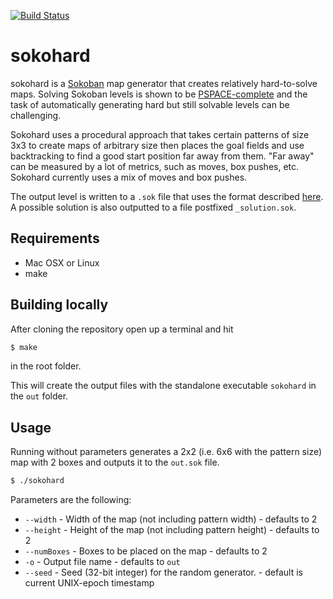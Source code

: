 [![Build Status](https://travis-ci.org/mezpusz/sokohard.svg?branch=master)](https://travis-ci.org/mezpusz/sokohard)

# sokohard
sokohard is a [Sokoban](https://en.wikipedia.org/wiki/Sokoban) map generator that creates relatively hard-to-solve maps. Solving Sokoban levels is shown to be [PSPACE-complete](http://citeseerx.ist.psu.edu/viewdoc/summary?doi=10.1.1.52.41) and the task of automatically generating hard but still solvable levels can be challenging.

Sokohard uses a procedural approach that takes certain patterns of size 3x3 to create maps of arbitrary size then places the goal fields and use backtracking to find a good start position far away from them. "Far away" can be measured by a lot of metrics, such as moves, box pushes, etc. Sokohard currently uses a mix of moves and box pushes.

The output level is written to a `.sok` file that uses the format described [here](http://www.sokobano.de/wiki/index.php?title=Level_format).
A possible solution is also outputted to a file postfixed `_solution.sok`.

## Requirements

* Mac OSX or Linux
* make

## Building locally

After cloning the repository open up a terminal and hit
````bash
$ make
````
in the root folder.

This will create the output files with the standalone executable
`sokohard` in the `out` folder.

## Usage

Running without parameters generates a 2x2 (i.e. 6x6 with the pattern size) map with 2 boxes and outputs it to the `out.sok` file.
````bash
$ ./sokohard
````
Parameters are the following:
* `--width` - Width of the map (not including pattern width) - defaults to 2
* `--height` - Height of the map (not including pattern height) - defaults to 2
* `--numBoxes` - Boxes to be placed on the map - defaults to 2
* `-o` - Output file name - defaults to `out`
* `--seed` - Seed (32-bit integer) for the random generator. - default is current UNIX-epoch timestamp
